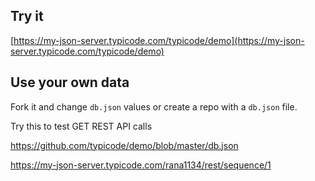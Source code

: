## Try it

[https://my-json-server.typicode.com/typicode/demo](https://my-json-server.typicode.com/typicode/demo)

## Use your own data

Fork it and change `db.json` values or create a repo with a `db.json` file.

Try this to test GET REST API calls

https://github.com/typicode/demo/blob/master/db.json

https://my-json-server.typicode.com/rana1134/rest/sequence/1
